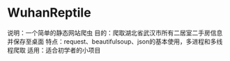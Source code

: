 # WuhanReptile
说明：一个简单的静态网站爬虫
目的：爬取湖北省武汉市所有二居室二手房信息并保存至桌面
特点：request、beautifulsoup、json的基本使用，多进程和多线程爬取
适用：适合初学者的小项目
